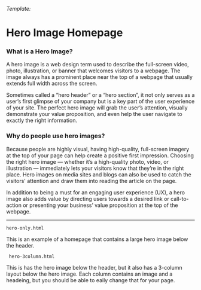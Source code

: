 *Template:*
# Hero Image Homepage

### What is a Hero Image?
A hero image is a web design term used to describe the full-screen video, photo, illustration, or banner that welcomes visitors to a webpage. The image always has a prominent place near the top of a webpage that usually extends full width across the screen.

Sometimes called a “hero header” or a “hero section”, it not only serves as a user’s first glimpse of your company but is a key part of the user experience of your site. The perfect hero image will grab the user’s attention, visually demonstrate your value proposition, and even help the user navigate to exactly the right information.

### Why do people use hero images?
Because people are highly visual, having high-quality, full-screen imagery at the top of your page can help create a positive first impression. Choosing the right hero image — whether it’s a high-quality photo, video, or illustration — immediately lets your visitors know that they’re in the right place. Hero images on media sites and blogs can also be used to catch the visitors' attention and draw them into reading the article on the page. 

In addition to being a must for an engaging user experience (UX), a hero image also adds value by directing users towards a desired link or call-to-action or presenting your business’ value proposition at the top of the webpage.

---
	
``` 
hero-only.html 
```
This is an example of a homepage that contains a large hero image below the header. 


```
 hero-3column.html 
 ```
This is has the hero image below the header, but it also has a 3-column layout below the hero image. Each column contains an image and a headeing, but you should be able to eaily change that for your page. 
